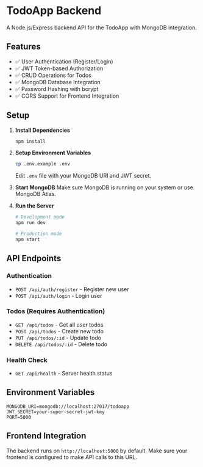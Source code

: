 # TodoApp Backend

A Node.js/Express backend API for the TodoApp with MongoDB integration.

## Features

- ✅ User Authentication (Register/Login)
- ✅ JWT Token-based Authorization
- ✅ CRUD Operations for Todos
- ✅ MongoDB Database Integration
- ✅ Password Hashing with bcrypt
- ✅ CORS Support for Frontend Integration

## Setup

1. **Install Dependencies**
   ```bash
   npm install
   ```

2. **Setup Environment Variables**
   ```bash
   cp .env.example .env
   ```
   Edit `.env` file with your MongoDB URI and JWT secret.

3. **Start MongoDB**
   Make sure MongoDB is running on your system or use MongoDB Atlas.

4. **Run the Server**
   ```bash
   # Development mode
   npm run dev
   
   # Production mode
   npm start
   ```

## API Endpoints

### Authentication
- `POST /api/auth/register` - Register new user
- `POST /api/auth/login` - Login user

### Todos (Requires Authentication)
- `GET /api/todos` - Get all user todos
- `POST /api/todos` - Create new todo
- `PUT /api/todos/:id` - Update todo
- `DELETE /api/todos/:id` - Delete todo

### Health Check
- `GET /api/health` - Server health status

## Environment Variables

```env
MONGODB_URI=mongodb://localhost:27017/todoapp
JWT_SECRET=your-super-secret-jwt-key
PORT=5000
```

## Frontend Integration

The backend runs on `http://localhost:5000` by default. Make sure your frontend is configured to make API calls to this URL.
